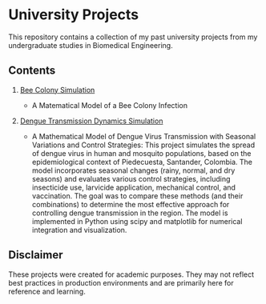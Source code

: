 # University Projects

This repository contains a collection of my past university projects 
from my undergraduate studies in Biomedical Engineering.

## Contents
1. [Bee Colony Simulation](./varroa_honey_production)  
   - A Matematical Model of a Bee Colony Infection
2. [Dengue Transmission Dynamics Simulation](./dengue_transmission)

   - A Mathematical Model of Dengue Virus Transmission with Seasonal Variations and Control Strategies:
     This project simulates the spread of dengue virus in human and mosquito populations, based on the epidemiological context of Piedecuesta, Santander, Colombia. The model incorporates seasonal changes (rainy, normal, and dry seasons) and evaluates various control strategies, including insecticide use, larvicide application, mechanical control, and vaccination. The goal was to compare these methods (and their combinations) to determine the most effective approach for controlling dengue transmission in the region. The model is implemented in Python using scipy and matplotlib for numerical integration and visualization.
## Disclaimer
These projects were created for academic purposes. They may not reflect 
best practices in production environments and are primarily here for 
reference and learning.
